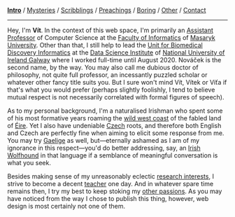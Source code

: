 **[Intro](index.html)** / [Mysteries](research.html) / [Scribblings](publications.html) / [Preachings](teaching.html) / [Boring](bio.html) / [Other](life.html) / [Contact](contact.html)

---

Hey, I'm **Vít**. In the context of this web space, I'm primarily an [Assistant Professor](https://is.muni.cz/person/vitya) of Computer Science at the [Faculty of Informatics](https://www.fi.muni.cz/) of [Masaryk University](https://www.muni.cz/). Other than that, I still help to lead the [Unit for Biomedical Discovery Informatics](https://dsi.nuigalway.ie/units/bdi) at the [Data Science Institute](https://dsi.nuigalway.ie/) of [National University of Ireland Galway](https://www.nuigalway.ie/) where I worked full-time until August 2020. Nováček is the second name, by the way. You may also call me dubious doctor of philosophy, not quite full professor, an incessantly puzzled scholar or whatever other fancy title suits you. But I sure won't mind Vít, Vítek or Víťa if that's what you would prefer (perhaps slightly foolishly, I tend to believe mutual respect is not necessarily correlated with formal figures of speech).

As to my personal background, I'm a naturalised Irishman who spent some of his most formative years roaming the [wild west coast](https://en.wikipedia.org/wiki/Wild_Atlantic_Way) of the fabled land of [Éire](https://en.wikipedia.org/wiki/Ireland). Yet I also have undeniable [Czech](https://en.wikipedia.org/wiki/Czech_Republic) roots, and therefore both English and Czech are perfectly fine when aiming to elicit some response from me. You may try [Gaelige](https://en.wikipedia.org/wiki/Irish_language) as well, but—eternally ashamed as I am of my ignorance in this respect—you'd do better addressing, say, an [Irish Wolfhound](https://en.wikipedia.org/wiki/Irish_wolfhound) in that language if a semblance of meaningful conversation is what you seek.

Besides making sense of my unreasonably eclectic [research interests](research.html), I strive to become a decent [teacher](teaching.html) one day. And in whatever spare time remains then, I try my best to keep stoking my [other passions](life.html). As you may have noticed from the way I chose to publish this thing, however, web design is most certainly not one of them.
